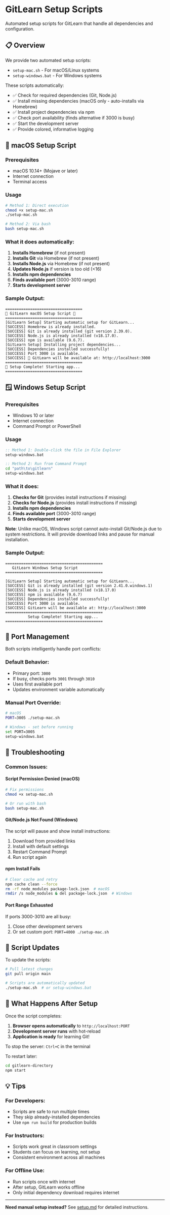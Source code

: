 # GitLearn Setup Scripts

Automated setup scripts for GitLearn that handle all dependencies and configuration.

## 📋 Overview

We provide two automated setup scripts:
- `setup-mac.sh` - For macOS/Linux systems
- `setup-windows.bat` - For Windows systems

These scripts automatically:
- ✅ Check for required dependencies (Git, Node.js)
- ✅ Install missing dependencies (macOS only - auto-installs via Homebrew)
- ✅ Install project dependencies via npm
- ✅ Check port availability (finds alternative if 3000 is busy)
- ✅ Start the development server
- ✅ Provide colored, informative logging

## 🍎 macOS Setup Script

### Prerequisites
- macOS 10.14+ (Mojave or later)
- Internet connection
- Terminal access

### Usage
```bash
# Method 1: Direct execution
chmod +x setup-mac.sh
./setup-mac.sh

# Method 2: Via bash
bash setup-mac.sh
```

### What it does automatically:
1. **Installs Homebrew** (if not present)
2. **Installs Git** via Homebrew (if not present)
3. **Installs Node.js** via Homebrew (if not present)
4. **Updates Node.js** if version is too old (<16)
5. **Installs npm dependencies**
6. **Finds available port** (3000-3010 range)
7. **Starts development server**

### Sample Output:
```
==================================
🌿 GitLearn macOS Setup Script 🌿
==================================
[GitLearn Setup] Starting automatic setup for GitLearn...
[SUCCESS] Homebrew is already installed.
[SUCCESS] Git is already installed (git version 2.39.0).
[SUCCESS] Node.js is already installed (v18.17.0).
[SUCCESS] npm is available (9.6.7).
[GitLearn Setup] Installing project dependencies...
[SUCCESS] Dependencies installed successfully!
[SUCCESS] Port 3000 is available.
[SUCCESS] 🚀 GitLearn will be available at: http://localhost:3000
==================================
🎉 Setup Complete! Starting app...
==================================
```

## 🪟 Windows Setup Script

### Prerequisites
- Windows 10 or later
- Internet connection
- Command Prompt or PowerShell

### Usage
```cmd
:: Method 1: Double-click the file in File Explorer
setup-windows.bat

:: Method 2: Run from Command Prompt
cd "path\to\gitlearn"
setup-windows.bat
```

### What it does:
1. **Checks for Git** (provides install instructions if missing)
2. **Checks for Node.js** (provides install instructions if missing)
3. **Installs npm dependencies**
4. **Finds available port** (3000-3010 range)
5. **Starts development server**

**Note**: Unlike macOS, Windows script cannot auto-install Git/Node.js due to system restrictions. It will provide download links and pause for manual installation.

### Sample Output:
```
===========================================
   GitLearn Windows Setup Script   
===========================================

[GitLearn Setup] Starting automatic setup for GitLearn...
[SUCCESS] Git is already installed (git version 2.41.0.windows.1)
[SUCCESS] Node.js is already installed (v18.17.0)
[SUCCESS] npm is available (9.6.7)
[SUCCESS] Dependencies installed successfully!
[SUCCESS] Port 3000 is available.
[SUCCESS] GitLearn will be available at: http://localhost:3000
===========================================
          Setup Complete! Starting app...
===========================================
```

## 🔧 Port Management

Both scripts intelligently handle port conflicts:

### Default Behavior:
- Primary port: `3000`
- If busy, checks ports `3001` through `3010`
- Uses first available port
- Updates environment variable automatically

### Manual Port Override:
```bash
# macOS
PORT=3005 ./setup-mac.sh

# Windows - set before running
set PORT=3005
setup-windows.bat
```

## 🐛 Troubleshooting

### Common Issues:

#### Script Permission Denied (macOS)
```bash
# Fix permissions
chmod +x setup-mac.sh

# Or run with bash
bash setup-mac.sh
```

#### Git/Node.js Not Found (Windows)
The script will pause and show install instructions:
1. Download from provided links
2. Install with default settings
3. Restart Command Prompt
4. Run script again

#### npm Install Fails
```bash
# Clear cache and retry
npm cache clean --force
rm -rf node_modules package-lock.json  # macOS
rmdir /s node_modules & del package-lock.json  # Windows
```

#### Port Range Exhausted
If ports 3000-3010 are all busy:
1. Close other development servers
2. Or set custom port: `PORT=4000 ./setup-mac.sh`

## 🔄 Script Updates

To update the scripts:
```bash
# Pull latest changes
git pull origin main

# Scripts are automatically updated
./setup-mac.sh  # or setup-windows.bat
```

## 🚀 What Happens After Setup

Once the script completes:
1. **Browser opens automatically** to `http://localhost:PORT`
2. **Development server runs** with hot-reload
3. **Application is ready** for learning Git!

To stop the server: `Ctrl+C` in the terminal

To restart later:
```bash
cd gitlearn-directory
npm start
```

## 💡 Tips

### For Developers:
- Scripts are safe to run multiple times
- They skip already-installed dependencies
- Use `npm run build` for production builds

### For Instructors:
- Scripts work great in classroom settings
- Students can focus on learning, not setup
- Consistent environment across all machines

### For Offline Use:
- Run scripts once with internet
- After setup, GitLearn works offline
- Only initial dependency download requires internet

---

**Need manual setup instead?** See [setup.md](./setup.md) for detailed instructions. 